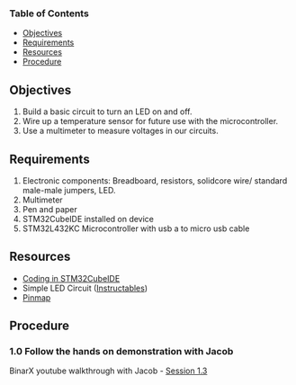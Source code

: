 ### Table of Contents <!-- omit from toc -->
- [Objectives](#objectives)
- [Requirements](#requirements)
- [Resources](#resources)
- [Procedure](#procedure)

## Objectives
1. Build a basic circuit to turn an LED on and off.
5. Wire up a temperature sensor for future use with the microcontroller.
6. Use a multimeter to measure voltages in our circuits.

## Requirements
1. Electronic components: Breadboard, resistors, solidcore wire/ standard male-male jumpers, LED.
2. Multimeter
3. Pen and paper 
4. STM32CubeIDE installed on device
5. STM32L432KC Microcontroller with usb a to micro usb cable

## Resources

- [Coding in STM32CubeIDE](https://wiki.st.com/stm32mcu/wiki/STM32StepByStep:Getting_started_with_STM32_:_STM32_step_by_step)
- Simple LED Circuit ([Instructables](https://www.instructables.com/Simple-Basic-LED-Circuit-How-to-Use-LEDs/))
- [Pinmap](/1.%20Payload%20Hardware%20Development/BinarX_Rocket_Payload_Microcontroller_Board_Pin_Labels.png)

## Procedure
### 1.0 Follow the hands on demonstration with Jacob <!-- omit from toc -->
BinarX youtube walkthrough with Jacob - [Session 1.3](https://youtu.be/c4AYyQy6dpM?si=3i30rcex_vjnUiQZ)